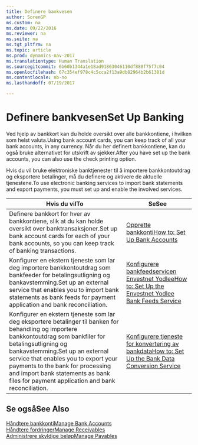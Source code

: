 ```yaml
---
title: Definere bankvesen
author: SorenGP
ms.custom: na
ms.date: 09/22/2016
ms.reviewer: na
ms.suite: na
ms.tgt_pltfrm: na
ms.topic: article
ms.prod: dynamics-nav-2017
ms.translationtype: Human Translation
ms.sourcegitcommit: 6b60b1344a1e18ad91863046110df880f75f7c04
ms.openlocfilehash: 67c354ef978c4c5cca2f13a9db82964b2b61381d
ms.contentlocale: nb-no
ms.lasthandoff: 07/19/2017

---
```


# <a name="set-up-banking"></a><span data-ttu-id="23c4b-102">Definere bankvesen</span><span class="sxs-lookup"><span data-stu-id="23c4b-102">Set Up Banking</span></span>

<span data-ttu-id="23c4b-103">Ved hjelp av bankkort kan du holde oversikt over alle bankkontiene, i hvilken som helst valuta.</span><span class="sxs-lookup"><span data-stu-id="23c4b-103">Using bank account cards, you can keep track of all your bank accounts, in any currency.</span></span> <span data-ttu-id="23c4b-104">Når du her definert bankkontiene, kan du også bruke alternativet for utskrift av sjekker.</span><span class="sxs-lookup"><span data-stu-id="23c4b-104">After you have set up the bank accounts, you can also use the check printing option.</span></span>

<span data-ttu-id="23c4b-105">Hvis du vil bruke elektroniske banktjenester til å importere bankkontoutdrag og eksportere betalinger, må du definere og aktivere de aktuelle tjenestene.</span><span class="sxs-lookup"><span data-stu-id="23c4b-105">To use electronic banking services to import bank statements and  export payments, you must set up and enable the involved services.</span></span>

|<span data-ttu-id="23c4b-106">Hvis du vil</span><span class="sxs-lookup"><span data-stu-id="23c4b-106">To</span></span> |<span data-ttu-id="23c4b-107">Se</span><span class="sxs-lookup"><span data-stu-id="23c4b-107">See</span></span> |
|---|----|
|<span data-ttu-id="23c4b-108">Definere bankkort for hver av bankkontiene, slik at du kan holde oversikt over banktransaksjoner.</span><span class="sxs-lookup"><span data-stu-id="23c4b-108">Set up bank account cards for each of your bank accounts, so you can keep track of banking transactions.</span></span>|[<span data-ttu-id="23c4b-109">Opprette bankkonti</span><span class="sxs-lookup"><span data-stu-id="23c4b-109">How to: Set Up Bank Accounts</span></span>](bank-how-setup-bank-accounts.md)|
|<span data-ttu-id="23c4b-110">Konfigurer en ekstern tjeneste som lar deg importere bankkontoutdrag som bankfeeder for betalingsutligning og bankavstemming.</span><span class="sxs-lookup"><span data-stu-id="23c4b-110">Set up an external service that enables you to import bank statements as bank feeds for payment application and bank reconciliation.</span></span>|[<span data-ttu-id="23c4b-111">Konfigurere bankfeedservicen Envestnet Yodlee</span><span class="sxs-lookup"><span data-stu-id="23c4b-111">How to: Set Up the Envestnet Yodlee Bank Feeds Service</span></span>](bank-how-setup-bank-statement-service.md)|
|<span data-ttu-id="23c4b-112">Konfigurer en ekstern tjeneste som lar deg eksportere betalinger til banken for behandling og importere bankkontoutdrag som bankfiler for betalingsutligning og bankavstemming.</span><span class="sxs-lookup"><span data-stu-id="23c4b-112">Set up an external service that enables you to export your payments to the bank for processing  and import bank statements as bank files for payment application and bank reconciliation.</span></span>|[<span data-ttu-id="23c4b-113">Konfigurere tjeneste for konvertering av bankdata</span><span class="sxs-lookup"><span data-stu-id="23c4b-113">How to: Set Up the Bank Data Conversion Service</span></span>](bank-how-setup-bank-data-conversion-service.md)|

## <a name="see-also"></a><span data-ttu-id="23c4b-114">Se også</span><span class="sxs-lookup"><span data-stu-id="23c4b-114">See Also</span></span>
[<span data-ttu-id="23c4b-115">Håndtere bankkonti</span><span class="sxs-lookup"><span data-stu-id="23c4b-115">Manage Bank Accounts</span></span>](bank-manage-bank-accounts.md)  
[<span data-ttu-id="23c4b-116">Håndtere fordringer</span><span class="sxs-lookup"><span data-stu-id="23c4b-116">Manage Receivables</span></span>](receivables-manage-receivables.md)  
[<span data-ttu-id="23c4b-117">Administrere skyldige beløp</span><span class="sxs-lookup"><span data-stu-id="23c4b-117">Manage Payables</span></span>](payables-manage-payables.md)

